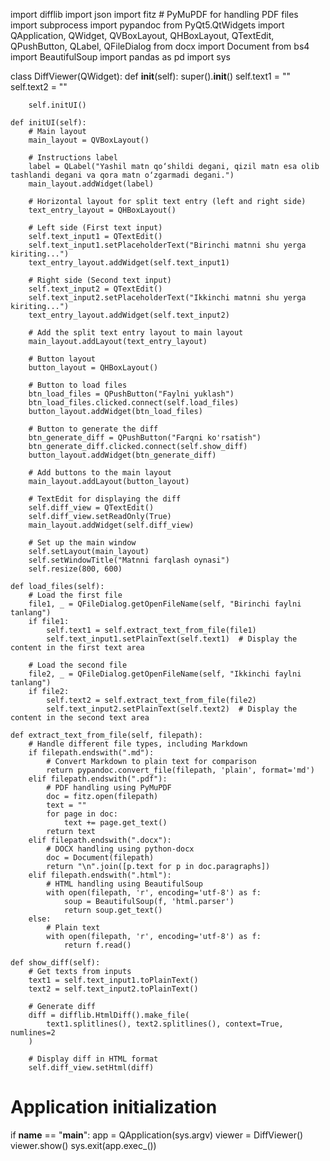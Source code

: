 import difflib
import json
import fitz  # PyMuPDF for handling PDF files
import subprocess
import pypandoc
from PyQt5.QtWidgets import QApplication, QWidget, QVBoxLayout, QHBoxLayout, QTextEdit, QPushButton, QLabel, QFileDialog
from docx import Document
from bs4 import BeautifulSoup
import pandas as pd
import sys

class DiffViewer(QWidget):
    def __init__(self):
        super().__init__()
        self.text1 = ""
        self.text2 = ""

        self.initUI()

    def initUI(self):
        # Main layout
        main_layout = QVBoxLayout()

        # Instructions label
        label = QLabel("Yashil matn qo‘shildi degani, qizil matn esa olib tashlandi degani va qora matn o‘zgarmadi degani.")
        main_layout.addWidget(label)

        # Horizontal layout for split text entry (left and right side)
        text_entry_layout = QHBoxLayout()
        
        # Left side (First text input)
        self.text_input1 = QTextEdit()
        self.text_input1.setPlaceholderText("Birinchi matnni shu yerga kiriting...")
        text_entry_layout.addWidget(self.text_input1)

        # Right side (Second text input)
        self.text_input2 = QTextEdit()
        self.text_input2.setPlaceholderText("Ikkinchi matnni shu yerga kiriting...")
        text_entry_layout.addWidget(self.text_input2)

        # Add the split text entry layout to main layout
        main_layout.addLayout(text_entry_layout)

        # Button layout
        button_layout = QHBoxLayout()

        # Button to load files
        btn_load_files = QPushButton("Faylni yuklash")
        btn_load_files.clicked.connect(self.load_files)
        button_layout.addWidget(btn_load_files)

        # Button to generate the diff
        btn_generate_diff = QPushButton("Farqni ko'rsatish")
        btn_generate_diff.clicked.connect(self.show_diff)
        button_layout.addWidget(btn_generate_diff)

        # Add buttons to the main layout
        main_layout.addLayout(button_layout)

        # TextEdit for displaying the diff
        self.diff_view = QTextEdit()
        self.diff_view.setReadOnly(True)
        main_layout.addWidget(self.diff_view)

        # Set up the main window
        self.setLayout(main_layout)
        self.setWindowTitle("Matnni farqlash oynasi")
        self.resize(800, 600)
    
    def load_files(self):
        # Load the first file
        file1, _ = QFileDialog.getOpenFileName(self, "Birinchi faylni tanlang")
        if file1:
            self.text1 = self.extract_text_from_file(file1)
            self.text_input1.setPlainText(self.text1)  # Display the content in the first text area

        # Load the second file
        file2, _ = QFileDialog.getOpenFileName(self, "Ikkinchi faylni tanlang")
        if file2:
            self.text2 = self.extract_text_from_file(file2)
            self.text_input2.setPlainText(self.text2)  # Display the content in the second text area

    def extract_text_from_file(self, filepath):
        # Handle different file types, including Markdown
        if filepath.endswith(".md"):
            # Convert Markdown to plain text for comparison
            return pypandoc.convert_file(filepath, 'plain', format='md')
        elif filepath.endswith(".pdf"):
            # PDF handling using PyMuPDF
            doc = fitz.open(filepath)
            text = ""
            for page in doc:
                text += page.get_text()
            return text
        elif filepath.endswith(".docx"):
            # DOCX handling using python-docx
            doc = Document(filepath)
            return "\n".join([p.text for p in doc.paragraphs])
        elif filepath.endswith(".html"):
            # HTML handling using BeautifulSoup
            with open(filepath, 'r', encoding='utf-8') as f:
                soup = BeautifulSoup(f, 'html.parser')
                return soup.get_text()
        else:
            # Plain text
            with open(filepath, 'r', encoding='utf-8') as f:
                return f.read()

    def show_diff(self):
        # Get texts from inputs
        text1 = self.text_input1.toPlainText()
        text2 = self.text_input2.toPlainText()

        # Generate diff
        diff = difflib.HtmlDiff().make_file(
            text1.splitlines(), text2.splitlines(), context=True, numlines=2
        )

        # Display diff in HTML format
        self.diff_view.setHtml(diff)

# Application initialization
if __name__ == "__main__":
    app = QApplication(sys.argv)
    viewer = DiffViewer()
    viewer.show()
    sys.exit(app.exec_())
